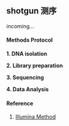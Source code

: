 ## shotgun 测序

incoming...

#### Methods Protocol

**1. DNA isolation**

**2. Library preparation**

**3. Sequencing**

**4. Data Analysis**


#### Reference

1. [Illumina Method](http://applications.illumina.com/applications/microbiology/microbial-sequencing-methods/shotgun-metagenomic-sequencing.html)
